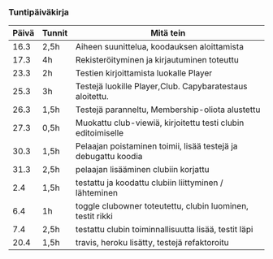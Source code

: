 ### Tuntipäiväkirja
Päivä | Tunnit | Mitä tein
--- | -------- | -----
16.3 | 2,5h | Aiheen suunittelua, koodauksen aloittamista
17.3 | 4h | Rekisteröityminen ja kirjautuminen toteuttu 
23.3 | 2h | Testien kirjoittamista luokalle Player
25.3 | 3h | Testejä luokille Player,Club. Capybaratestaus aloitettu.
26.3 | 1,5h | Testejä paranneltu, Membership-oliota alustettu
27.3 | 0,5h | Muokattu club-viewiä, kirjoitettu testi clubin editoimiselle
30.3 | 1,5h | Pelaajan poistaminen toimii, lisää testejä ja debugattu koodia
31.3 | 2,5h |  pelaajan lisääminen clubiin korjattu
2.4  | 1,5h | testattu ja koodattu clubiin liittyminen / lähteminen
6.4  | 1h   | toggle clubowner toteutettu, clubin luominen, testit rikki
7.4  | 2,5h | testattu clubin toiminnallisuutta lisää, testit läpi
20.4 | 1,5h | travis, heroku lisätty, testejä refaktoroitu
